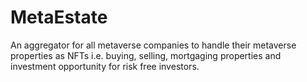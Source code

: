 # MetaEstate
An aggregator for all metaverse companies to handle their metaverse properties as NFTs i.e.  buying, selling, mortgaging properties and investment opportunity for risk free investors.

